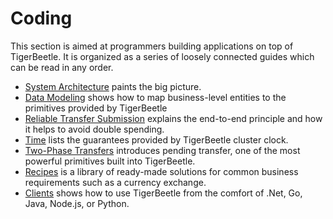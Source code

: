 # Coding

This section is aimed at programmers building applications on top of TigerBeetle. It is organized as
a series of loosely connected guides which can be read in any order.

- [System Architecture](./system-architecture.md) paints the big picture.
- [Data Modeling](./data-modeling.md) shows how to map business-level entities to the primitives
  provided by TigerBeetle
- [Reliable Transfer Submission](./reliable-transaction-submission.md) explains the end-to-end principle and how it
  helps to avoid double spending.
- [Time](./time.md) lists the guarantees provided by TigerBeetle cluster clock.
- [Two-Phase Transfers](./two-phase-transfers.md) introduces pending transfer, one of the most
  powerful primitives built into TigerBeetle.
- [Recipes](./recipes/) is a library of ready-made solutions for common business requirements such
  as a currency exchange.
- [Clients](./clients/) shows how to use TigerBeetle from the comfort of .Net, Go, Java, Node.js, or
  Python.
